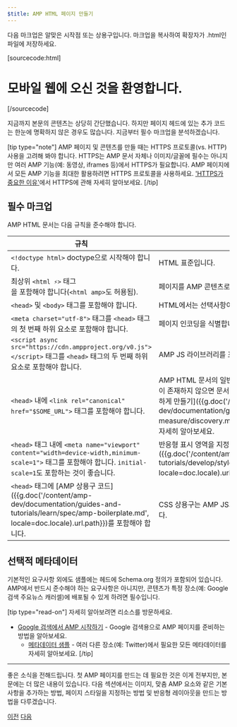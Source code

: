 ```yaml
---
$title: AMP HTML 페이지 만들기
---
```


다음 마크업은 알맞은 시작점 또는 상용구입니다.
마크업을 복사하여 확장자가 .html인 파일에 저장하세요.

[sourcecode:html]
<!doctype html>
<html amp lang="en">
  <head>
    <meta charset="utf-8">
    <script async src="https://cdn.ampproject.org/v0.js"></script>
    <title>안녕하세요. AMP입니다.</title>
    <link rel="canonical" href="http://example.ampproject.org/article-metadata.html">
    <meta name="viewport" content="width=device-width,minimum-scale=1,initial-scale=1">
    <script type="application/ld+json">
      {
        "@context": "http://schema.org",
        "@type": "NewsArticle",
        "headline": "Open-source framework for publishing content",
        "datePublished": "2015-10-07T12:02:41Z",
        "image": [
          "logo.jpg"
        ]
      }
    </script>
    <style amp-boilerplate>body{-webkit-animation:-amp-start 8s steps(1,end) 0s 1 normal both;-moz-animation:-amp-start 8s steps(1,end) 0s 1 normal both;-ms-animation:-amp-start 8s steps(1,end) 0s 1 normal both;animation:-amp-start 8s steps(1,end) 0s 1 normal both}@-webkit-keyframes -amp-start{from{visibility:hidden}to{visibility:visible}}@-moz-keyframes -amp-start{from{visibility:hidden}to{visibility:visible}}@-ms-keyframes -amp-start{from{visibility:hidden}to{visibility:visible}}@-o-keyframes -amp-start{from{visibility:hidden}to{visibility:visible}}@keyframes -amp-start{from{visibility:hidden}to{visibility:visible}}</style><noscript><style amp-boilerplate>body{-webkit-animation:none;-moz-animation:none;-ms-animation:none;animation:none}</style></noscript>
  </head>
  <body>
    <h1>모바일 웹에 오신 것을 환영합니다.</h1>
  </body>
</html>
[/sourcecode]

지금까지 본문의 콘텐츠는 상당히 간단했습니다. 하지만 페이지 헤드에 있는 추가 코드는 한눈에 명확하지 않은 경우도 많습니다. 지금부터 필수 마크업을 분석하겠습니다.

[tip type="note"]
AMP 페이지 및 콘텐츠를 만들 때는 HTTPS 프로토콜(vs. HTTP) 사용을 고려해 봐야 합니다. HTTPS는 AMP 문서 자체나 이미지/글꼴에 필수는 아니지만 여러 AMP 기능(예: 동영상, iframes 등)에서 HTTPS가 필요합니다. AMP 페이지에서 모든 AMP 기능을 최대한 활용하려면 HTTPS 프로토콜을 사용하세요.  ['HTTPS가 중요한 이유'](https://developers.google.com/web/fundamentals/security/encrypt-in-transit/why-https)에서 HTTPS에 관해 자세히 알아보세요.
[/tip]

## 필수 마크업

AMP HTML 문서는 다음 규칙을 준수해야 합니다.

| 규칙      | 설명 |
| --------- | ----------- |
| `<!doctype html>` doctype으로 시작해야 합니다. | HTML 표준입니다. |
| 최상위 `<html ⚡>` 태그 <br>을 포함해야 합니다(`<html amp>`도 허용됨). | 페이지를 AMP 콘텐츠로 식별합니다. |
| `<head>` 및 `<body>` 태그를 포함해야 합니다. | HTML에서는 선택사항이지만 AMP에서는 아닙니다.
| `<meta charset="utf-8">` 태그를 `<head>` 태그의 첫 번째 하위 요소로 포함해야 합니다. | 페이지 인코딩을 식별합니다. |
| `<script async src="https://cdn.ampproject.org/v0.js"></script>` 태그를 `<head>` 태그의 두 번째 하위 요소로 포함해야 합니다. | AMP JS 라이브러리를 포함하고 로드합니다. |
| `<head>` 내에 `<link rel="canonical" href="$SOME_URL">` 태그를 포함해야 합니다. | AMP HTML 문서의 일반 HTML 버전을 가리킵니다. HTML 버전이 존재하지 않으면 문서 자체를 가리킵니다. [페이지를 검색 가능하게 만들기]({{g.doc('/content/amp-dev/documentation/guides-and-tutorials/optimize-measure/discovery.md', locale=doc.locale).url.path}})에서 자세히 알아보세요.
| `<head>` 태그 내에 `<meta name="viewport" content="width=device-width,minimum-scale=1">` 태그를 포함해야 합니다. `initial-scale=1`도 포함하는 것이 좋습니다. | 반응형 표시 영역을 지정합니다. [반응형 AMP 페이지 만들기]({{g.doc('/content/amp-dev/documentation/guides-and-tutorials/develop/style_and_layout/responsive_design.md', locale=doc.locale).url.path}})에서 자세히 알아보세요. |
| `<head>` 태그에 [AMP 상용구 코드]({{g.doc('/content/amp-dev/documentation/guides-and-tutorials/learn/spec/amp-boilerplate.md', locale=doc.locale).url.path}})를 포함해야 합니다.  | CSS 상용구는 AMP JS가 로드되기 전까지 우선 콘텐츠를 숨깁니다. |

## 선택적 메타데이터

기본적인 요구사항 외에도 샘플에는 헤드에 Schema.org 정의가 포함되어 있습니다. AMP에서 반드시 준수해야 하는 요구사항은 아니지만, 콘텐츠가 특정 장소(예: Google 검색 주요뉴스 캐러셀)에 배포될 수 있게 하려면 필수입니다.

[tip type="read-on"] 자세히 알아보려면 리소스를 방문하세요.

* [Google 검색에서 AMP 시작하기](https://developers.google.com/amp/docs) - Google 검색용으로 AMP 페이지를 준비하는 방법을 알아보세요.
  * [메타데이터 샘플](https://github.com/ampproject/amphtml/tree/master/examples/metadata-examples) - 여러 다른 장소(예: Twitter)에서 필요한 모든 메타데이터를 자세히 알아보세요.
[/tip]

<hr>

좋은 소식을 전해드립니다. 첫 AMP 페이지를 만드는 데 필요한 것은 이게 전부지만, 본문에는 더 많은 내용이 있습니다. 다음 섹션에서는 이미지, 맞춤 AMP 요소와 같은 기본사항을 추가하는 방법, 페이지 스타일을 지정하는 방법 및 반응형 레이아웃을 만드는 방법을 다루겠습니다.

<div class="prev-next-buttons">
  <a class="button prev-button" href="{{g.doc('/content/amp-dev/documentation/guides-and-tutorials/start/create/index.md', locale=doc.locale).url.path}}"><span class="arrow-prev">이전</span></a>
  <a class="button next-button" href="{{g.doc('/content/amp-dev/documentation/guides-and-tutorials/start/create/include_image.md', locale=doc.locale).url.path}}"><span class="arrow-next">다음</span></a>
</div>
 

